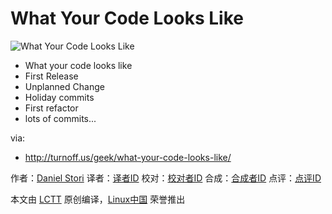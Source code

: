 What Your Code Looks Like
===============

![What Your Code Looks Like](http://turnoff.us/image/en/what-your-code-looks-like.png)

- What your code looks like
- First Release 
- Unplanned Change
- Holiday commits
- First refactor
- lots of commits...

via:
 - http://turnoff.us/geek/what-your-code-looks-like/

作者：[Daniel Stori][a]
译者：[译者ID](https://github.com/译者ID)
校对：[校对者ID](https://github.com/校对者ID)
合成：[合成者ID](https://github.com/合成者ID)
点评：[点评ID](https://github.com/点评者ID)

本文由 [LCTT](https://github.com/LCTT/TranslateProject) 原创编译，[Linux中国](https://linux.cn/) 荣誉推出

[a]:http://turnoff.us/about/
